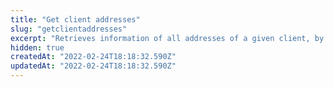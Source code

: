 ```yaml
---
title: "Get client addresses"
slug: "getclientaddresses"
excerpt: "Retrieves information of all addresses of a given client, by its `profileId`.\n\r\n\r> For security and privacy reasons, this request returns masked address data. For unmasked information, see Get unmasked client addresses."
hidden: true
createdAt: "2022-02-24T18:18:32.590Z"
updatedAt: "2022-02-24T18:18:32.590Z"
---
```

